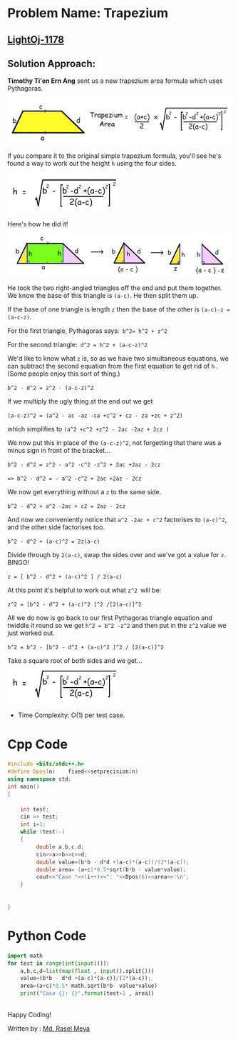 # Problem Name: Trapezium
## [LightOj-1178](https://lightoj.com/problem/trapezium)
## Solution Approach:
**Timothy Ti'en Ern Ang** sent us a new trapezium area formula which uses Pythagoras.<br>

![](trapezium1.jpg)<br>

If you compare it to the original simple trapezium formula, you'll see he's found a way to work out the height `h` using the four sides.<br>

![](trapezium2.jpg)<br>

Here's how he did it!<br>

![](trapezium3.jpg)<br>

He took the two right-angled triangles off the end and put them together. We know the base of this triangle is `(a-c)`. He then split them up.<br>

If the base of one triangle is length `z` then the base of the other is `(a-c)-z = (a-c-z)`.<br>

For the first triangle, Pythagoras says:` b^2= h^2 + z^2`<br>

For the second triangle:` d^2 = h^2 + (a-c-z)^2`<br>

We'd like to know what `z` is, so as we have two simultaneous equations, we can subtract the second equation from the first equation to get rid of `h` . (Some people enjoy this sort of thing.)<br>

`b^2 - d^2 = z^2 - (a-c-z)^2`<br>

If we multiply the ugly thing at the end out we get <br>

`(a-c-z)^2 = (a^2 - ac -az -ca +c^2 + cz - za +zc + z^2)`<br>

which simplifies to 
`(a^2 +c^2 +z^2 - 2ac -2az + 2cz )`<br>

We now put this in place of the `(a-c-z)^2`, not forgetting that there was a minus sign in front of the bracket...<br>

`b^2 - d^2 = z^2 - a^2 -c^2 -z^2 + 2ac +2az - 2cz`<br>

`=> b^2 - d^2 = - a^2 -c^2 + 2ac +2az - 2cz`<br>

We now get everything without a `z` to the same side.<br>

`b^2 - d^2 + a^2 -2ac + c2 = 2az - 2cz`<br>

And now we conveniently notice that `a^2 -2ac + c^2` factorises to `(a-c)^2`, and the other side factorises too.<br>

`b^2 - d^2 + (a-c)^2 = 2z(a-c)`<br>

Divide through by `2(a-c)`, swap the sides over and we've got a value for `z`. BINGO!<br>

`z = [ b^2 - d^2 + (a-c)^2 ] / 2(a-c)`<br>

At this point it's helpful to work out what `z^2 `will be:<br>

`z^2 = [b^2 - d^2 + (a-c)^2 ]^2 /[2(a-c)]^2`<br>

All we do now is go back to our first Pythagoras triangle equation and twiddle it round so we get `h^2 = b^2 -z^2` and then put in the `z^2` value we just worked out.<br>

`h^2 = b^2 - [b^2 - d^2 + (a-c)^2 ]^2 / [2(a-c)]^2`<br>

Take a square root of both sides and we get...<br>
![](trapezium2.jpg)

* Time Complexity: O(1) per test case.
# Cpp Code
```cpp
#include <bits/stdc++.h>
#define Dpos(n)    fixed<<setprecision(n)
using namespace std;
int main()
{
	
	int test;
	cin >> test;
	int i=1;
	while (test--)
	{
	     double a,b,c,d;
	     cin>>a>>b>>c>>d;
	     double value=(b*b - d*d +(a-c)*(a-c))/(2*(a-c));
	     double area= (a+c)*0.5*sqrt(b*b - value*value);
	     cout<<"Case "<<(i++)<<": "<<Dpos(6)<<area<<'\n';
	}

	
}

```
# Python Code
```python
import math
for test in range(int(input())):
    a,b,c,d=list(map(float , input().split()))
    value=(b*b - d*d +(a-c)*(a-c))/(2*(a-c));
    area=(a+c)*0.5* math.sqrt(b*b- value*value)
    print("Case {}: {}".format(test+1 , area))



```

Happy Coding! <br>

Written by : [Md. Rasel Meya](https://www.linkedin.com/in/raselmeya)
